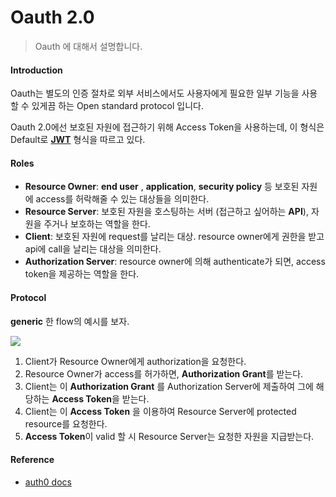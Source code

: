 # Oauth 2.0

> Oauth 에 대해서 설명합니다.



#### Introduction

Oauth는 별도의 인증 절차로 외부 서비스에서도 사용자에게 필요한 일부 기능을 사용할 수 있게끔 하는 Open standard protocol 입니다.

Oauth 2.0에선 보호된 자원에 접근하기 위해 Access Token을 사용하는데, 이 형식은 Default로 [**JWT**]( https://github.com/riverandeye/Investment/tree/master/Web/JWT ) 형식을 따르고 있다.



#### Roles

- **Resource Owner**: **end user** , **application**, **security policy** 등 보호된 자원에 access를 허락해줄 수 있는 대상들을 의미한다. 
- **Resource Server**: 보호된 자원을 호스팅하는 서버 (접근하고 싶어하는 **API**), 자원을 주거나 보호하는 역할을 한다.
- **Client**: 보호된 자원에 request를 날리는 대상. resource owner에게 권한을 받고 api에 call을 날리는 대상을 의미한다.
- **Authorization Server**: resource owner에 의해 authenticate가 되면, access token을 제공하는 역할을 한다.



#### Protocol

**generic** 한 flow의 예시를 보자.

![](https://cdn2.auth0.com/docs/media/articles/protocols/oauth2-generic-flow.png)

1. Client가 Resource Owner에게 authorization을 요청한다.
2. Resource Owner가 access를 허가하면, **Authorization Grant**를 받는다. 
3. Client는 이 **Authorization Grant** 를 Authorization Server에 제출하여 그에 해당하는 **Access Token**을 받는다.
4. Client는 이 **Access Token** 을 이용하여 Resource Server에 protected resource를 요청한다.
5. **Access Token**이 valid 할 시 Resource Server는 요청한 자원을 지급받는다.



#### Reference

- [auth0 docs]( https://auth0.com/docs/protocols/oauth2 )